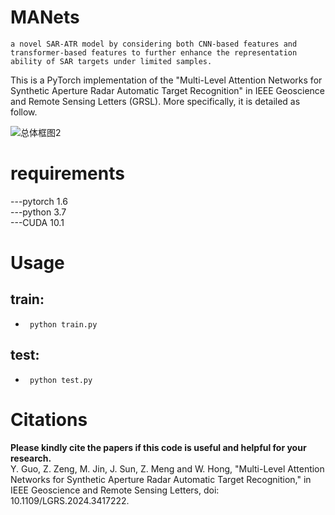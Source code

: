 # MANets
``a novel SAR-ATR model by considering both CNN-based features and transformer-based features to further enhance the representation ability of SAR targets under limited samples.``
  
This is a PyTorch implementation of the "Multi-Level Attention Networks for Synthetic Aperture Radar Automatic Target Recognition" in IEEE Geoscience and Remote Sensing Letters (GRSL). More specifically, it is detailed as follow.

![总体框图2](https://github.com/Crush0416/MANets/assets/44805578/e8289df6-6e4b-4a64-8a8a-c59329d806c2)

# requirements

---pytorch 1.6  
---python 3.7  
---CUDA 10.1  


# Usage
## train: 
-      python train.py

## test:
-      python test.py




# Citations
__Please kindly cite the papers if this code is useful and helpful for your research.__  
Y. Guo, Z. Zeng, M. Jin, J. Sun, Z. Meng and W. Hong, "Multi-Level Attention Networks for Synthetic Aperture Radar Automatic Target Recognition," in IEEE Geoscience and Remote Sensing Letters, doi: 10.1109/LGRS.2024.3417222.


